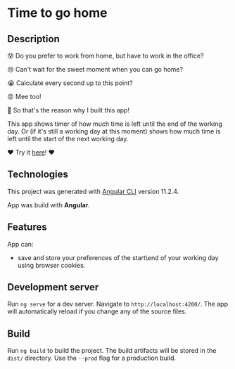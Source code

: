 # Time to go home
## Description

😰 Do you prefer to work from home, but have to work in the office?

😢 Can't wait for the sweet moment when you can go home? 

😭 Calculate every second up to this point? 

😡 Mee too!

🥳 So that's the reason why I built this app! 

This app shows timer of how much time is left until the end of the working day. Or (if it's still a working day at this moment) shows how much time is left until the start of the next working day.

❤️ Try it [here](https://timetogoho.me)! ❤️

## Technologies

This project was generated with [Angular CLI](https://github.com/angular/angular-cli) version 11.2.4.


App was build with **Angular**.

## Features

App can:
* save and store your preferences of the start\end of your working day using browser cookies.

## Development server

Run `ng serve` for a dev server. Navigate to `http://localhost:4200/`. The app will automatically reload if you change any of the source files.

## Build

Run `ng build` to build the project. The build artifacts will be stored in the `dist/` directory. Use the `--prod` flag for a production build.
